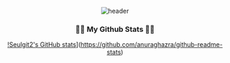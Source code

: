 <div align="center">
  
  ![header](https://capsule-render.vercel.app/api?type=waving&color=gradient&height=150&section=header&text=Welcome&fontColor=ffffff&fontSize=70&animation=fadeIn&fontAlignY=55)
</div>

<h3 align="center">👩‍💻 My Github Stats 👩‍💻</h3>
<div align="center">

[!Seulgit2's GitHub stats](https://github-readme-stats.vercel.app/api?username=hyeinisfree&hide_title=true&show_icons=true&include_all_commits=true&disable_animations=true&theme=vue)](https://github.com/anuraghazra/github-readme-stats)
</div>

<!--
**seulgit2/seulgit2** is a ✨ _special_ ✨ repository because its `README.md` (this file) appears on your GitHub profile.

Here are some ideas to get you started:

- 🔭 I’m currently working on ...
- 🌱 I’m currently learning ...
- 👯 I’m looking to collaborate on ...
- 🤔 I’m looking for help with ...
- 💬 Ask me about ...
- 📫 How to reach me: ...
- 😄 Pronouns: ...
- ⚡ Fun fact: ...
-->
